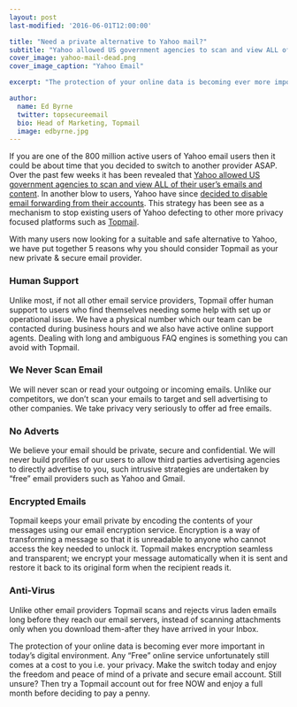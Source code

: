 ```yaml
---
layout: post
last-modified: '2016-06-01T12:00:00'

title: "Need a private alternative to Yahoo mail?"
subtitle: "Yahoo allowed US government agencies to scan and view ALL of their user’s emails and content"
cover_image: yahoo-mail-dead.png
cover_image_caption: "Yahoo Email"

excerpt: "The protection of your online data is becoming ever more important in today’s digital environment. Any “Free” online service unfortunately still comes at a cost to you i.e. your privacy."

author:
  name: Ed Byrne
  twitter: topsecureemail
  bio: Head of Marketing, Topmail
  image: edbyrne.jpg
---
```

If you are one of the 800 million active users of Yahoo email users then it could be about time that you decided to switch to another provider ASAP. Over the past few weeks it has been revealed that [Yahoo allowed US government agencies to scan and view ALL of their user’s emails and content](http://europe.newsweek.com/why-did-yahoo-allow-government-scan-emails-506852?rm=eu). In another blow to users, Yahoo have since [decided to disable email forwarding from their accounts](https://techcrunch.com/2016/10/10/yahoo-makes-it-difficult-to-leave-its-service-by-disabling-email-forwarding/). This strategy has been see as a mechanism to stop existing users of Yahoo defecting to other more privacy focused platforms such as [Topmail](https://www.topmail.com).

With many users now looking for a suitable and safe alternative to Yahoo, we have put together 5 reasons why you should consider Topmail as your new private & secure email provider. 

<h3>Human Support</h3>

<p>Unlike most, if not all other email service providers, Topmail offer human support to users who find themselves needing some help with set up or operational issue. We have a physical number which our team can be contacted during business hours and we also have active online support agents. Dealing with long and ambiguous FAQ engines is something you can avoid with Topmail.</p>

<h3>We Never Scan Email</h3>
<p>We will never scan or read your outgoing or incoming emails. Unlike our competitors, we don’t scan your emails to target and sell advertising to other companies. We take privacy very seriously to offer ad free emails.</p>


<h3>No Adverts</h3>
<p>We believe your email should be private, secure and confidential. We will never build profiles of our users to allow third parties advertising agencies to directly advertise to you, such intrusive strategies are undertaken by “free” email providers such as Yahoo and Gmail. </p>


<h3>Encrypted Emails</h3>
<p>Topmail keeps your email private by encoding the contents of your messages using our email encryption service. Encryption is a way of transforming a message so that it is unreadable to anyone who cannot access the key needed to unlock it. Topmail makes encryption seamless and transparent; we encrypt your message automatically when it is sent and restore it back to its original form when the recipient reads it.</p>

<h3>Anti-Virus</h3>
<p>Unlike other email providers Topmail scans and rejects virus laden emails long before they reach our email servers, instead of scanning attachments only when you download them-after they have arrived in your Inbox.</p>

<p>The protection of your online data is becoming ever more important in today’s digital environment. Any “Free” online service unfortunately still comes at a cost to you i.e. your privacy. Make the switch today and enjoy the freedom and peace of mind of a private and secure email account. Still unsure? Then try a Topmail account out for free NOW and enjoy a full month before deciding to pay a penny.</p>
